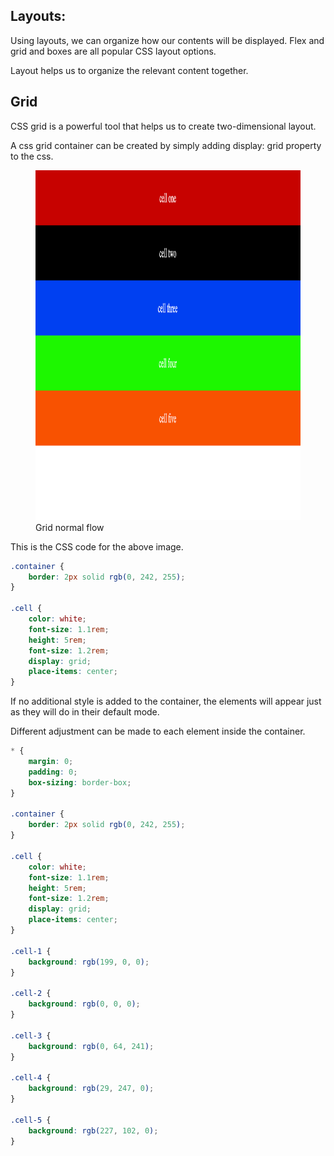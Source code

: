 ## Layouts:

Using layouts, we can organize how our contents will be displayed. Flex and grid and boxes are all popular CSS layout options.

Layout helps us to organize the relevant content together.

## Grid

CSS grid is a powerful tool that helps us to create two-dimensional layout.

A css grid container can be created by simply adding display: grid property to the css.

<figure>
<img src="./assets/grid.png" alt="grid default container" height="560" width="920" />
<figcaption>Grid normal flow</figcaption>
</figure>

This is the CSS code for the above image.

```css
.container {
	border: 2px solid rgb(0, 242, 255);
}

.cell {
	color: white;
	font-size: 1.1rem;
	height: 5rem;
	font-size: 1.2rem;
	display: grid;
	place-items: center;
}
```

If no additional style is added to the container, the elements will appear just as they will do in their default mode.

Different adjustment can be made to each element inside the container.

```css
* {
	margin: 0;
	padding: 0;
	box-sizing: border-box;
}

.container {
	border: 2px solid rgb(0, 242, 255);
}

.cell {
	color: white;
	font-size: 1.1rem;
	height: 5rem;
	font-size: 1.2rem;
	display: grid;
	place-items: center;
}

.cell-1 {
	background: rgb(199, 0, 0);
}

.cell-2 {
	background: rgb(0, 0, 0);
}

.cell-3 {
	background: rgb(0, 64, 241);
}

.cell-4 {
	background: rgb(29, 247, 0);
}

.cell-5 {
	background: rgb(227, 102, 0);
}
```
